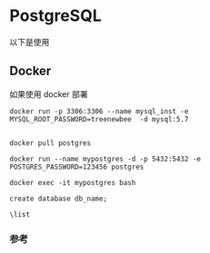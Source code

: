 # PostgreSQL

以下是使用

## Docker

如果使用 docker 部署

```
docker run -p 3306:3306 --name mysql_inst -e MYSQL_ROOT_PASSWORD=treenewbee  -d mysql:5.7

    
docker pull postgres

docker run --name mypostgres -d -p 5432:5432 -e POSTGRES_PASSWORD=123456 postgres

docker exec -it mypostgres bash

create database db_name;

\list
```



### 参考

[]()